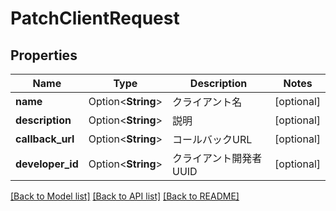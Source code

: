 # PatchClientRequest

## Properties

Name | Type | Description | Notes
------------ | ------------- | ------------- | -------------
**name** | Option<**String**> | クライアント名 | [optional]
**description** | Option<**String**> | 説明 | [optional]
**callback_url** | Option<**String**> | コールバックURL | [optional]
**developer_id** | Option<**String**> | クライアント開発者UUID | [optional]

[[Back to Model list]](../README.md#documentation-for-models) [[Back to API list]](../README.md#documentation-for-api-endpoints) [[Back to README]](../README.md)


